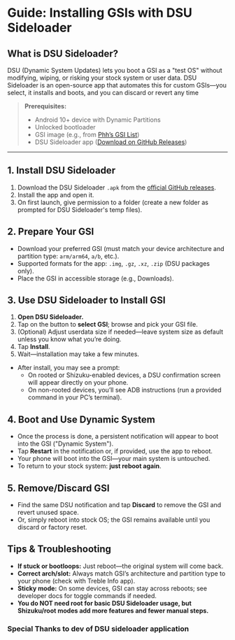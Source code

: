 # Guide: Installing GSIs with DSU Sideloader

## What is DSU Sideloader?

DSU (Dynamic System Updates) lets you boot a GSI as a "test OS" without modifying, wiping, or risking your stock system or user data. DSU Sideloader is an open-source app that automates this for custom GSIs—you select, it installs and boots, and you can discard or revert any time


> **Prerequisites:**  
> - Android 10+ device with Dynamic Partitions  
> - Unlocked bootloader  
> - GSI image (e.g., from [Phh’s GSI List](https://github.com/phhusson/treble_experimentations/wiki/Generic-System-Image-%28GSI%29-list))  
> - DSU Sideloader app ([Download on GitHub Releases](https://github.com/VegaBobo/DSU-Sideloader/releases))  

---

## 1. Install DSU Sideloader

1. Download the DSU Sideloader `.apk` from the [official GitHub releases](https://github.com/VegaBobo/DSU-Sideloader/releases).
2. Install the app and open it.
3. On first launch, give permission to a folder (create a new folder as prompted for DSU Sideloader's temp files).



## 2. Prepare Your GSI

- Download your preferred GSI (must match your device architecture and partition type: `arm/arm64`, `a/b`, etc.).
- Supported formats for the app: `.img`, `.gz`, `.xz`, `.zip` (DSU packages only).
- Place the GSI in accessible storage (e.g., Downloads).



## 3. Use DSU Sideloader to Install GSI

1. **Open DSU Sideloader.**
2. Tap on the button to **select GSI**; browse and pick your GSI file.
3. (Optional) Adjust userdata size if needed—leave system size as default unless you know what you’re doing.
4. Tap **Install**.
5. Wait—installation may take a few minutes.

- After install, you may see a prompt:
   - On rooted or Shizuku-enabled devices, a DSU confirmation screen will appear directly on your phone.  
   - On non-rooted devices, you’ll see ADB instructions (run a provided command in your PC’s terminal).



## 4. Boot and Use Dynamic System

- Once the process is done, a persistent notification will appear to boot into the GSI ("Dynamic System").
- Tap **Restart** in the notification or, if provided, use the app to reboot.
- Your phone will boot into the GSI—your main system is untouched.
- To return to your stock system: **just reboot again**.


## 5. Remove/Discard GSI

- Find the same DSU notification and tap **Discard** to remove the GSI and revert unused space.
- Or, simply reboot into stock OS; the GSI remains available until you discard or factory reset.



## Tips & Troubleshooting

- **If stuck or bootloops:** Just reboot—the original system will come back.
- **Correct arch/slot:** Always match GSI’s architecture and partition type to your phone (check with Treble Info app).
- **Sticky mode:** On some devices, GSI can stay across reboots; see developer docs for toggle commands if needed.
- **You do NOT need root for basic DSU Sideloader usage, but Shizuku/root modes add more features and fewer manual steps.**

### Special Thanks to dev of DSU sideloader application 

